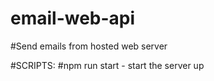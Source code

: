 # email-web-api
#Send emails from hosted web server

#SCRIPTS: 
#npm run start - start the server up
